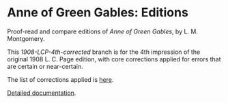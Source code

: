 # Anne of Green Gables: Editions
Proof-read and compare editions of _Anne of Green Gables_, by L. M. Montgomery.

This _1908-LCP-4th-corrected_ branch is for the 4th impression of the original 1908 L. C. Page edition, 
with core corrections applied for errors that are certain or near-certain.

The list of corrections applied is <a href='https://johanley.github.io/anne-of-green-gables/index.html#known-issues-certain-or-likely'>here</a>.

<a href='https://johanley.github.io/anne-of-green-gables/index.html'>Detailed documentation</a>.